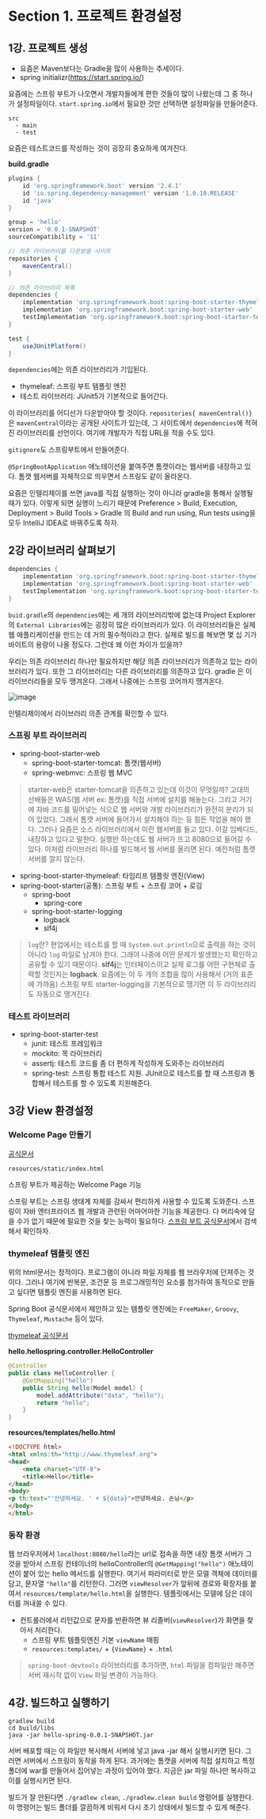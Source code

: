 # Section 1. 프로젝트 환경설정

## 1강. 프로젝트 생성

-  요즘은 Maven보다는 Gradle을 많이 사용하는 추세이다. 
- spring initializr(https://start.spring.io/)

요즘에는 스프링 부트가 나오면서 개발자들에게 편한 것들이 많이 나왔는데 그 중 하나가 설정파일이다. `start.spring.io`에서 필요한 것만 선택하면 설정파일을 만들어준다. 

```
src
  - main
  - test
```

요즘은 테스트코드를 작성하는 것이 굉장히 중요하게 여겨진다.

**build.gradle**

```groovy
plugins {
	id 'org.springframework.boot' version '2.4.1'
	id 'io.spring.dependency-management' version '1.0.10.RELEASE'
	id 'java'
}

group = 'hello'
version = '0.0.1-SNAPSHOT'
sourceCompatibility = '11'

// 의존 라이브러리를 다운받을 사이트
repositories {
	mavenCentral()
}

// 의존 라이브러리 목록
dependencies {
	implementation 'org.springframework.boot:spring-boot-starter-thymeleaf'
	implementation 'org.springframework.boot:spring-boot-starter-web'
	testImplementation 'org.springframework.boot:spring-boot-starter-test'
}

test {
	useJUnitPlatform()
}

```

`dependencies`에는 의존 라이브러리가 기입된다.

- thymeleaf: 스프링 부트 템플릿 엔진
- 테스트 라이브러리: JUnit5가 기본적으로 들어간다.

이 라이브러리를 어디선가 다운받아야 할 것이다. `repositories{ mavenCentral()}`은 `mavenCentral`이라는 공개된 사이트가 있는데, 그 사이트에서 `dependencies`에 적혀진 라이브러리를 선언이다. 여기에 개발자가 직접 URL을 적을 수도 있다.

`gitignore`도 스프링부트에서 만들어준다.

`@SpringBootApplication` 애노테이션을 붙여주면 톰캣이라는 웹서버를 내장하고 있다. 톰캣 웹서버를 자체적으로 띄우면서 스프링도 같이 올라온다.

요즘은 인텔리제이를 쓰면 java를 직접 실행하는 것이 아니라 gradle을 통해서 실행될 때가 있다. 이렇게 되면 실행이 느리기 때문에 Preference > Build, Execution, Deployment > Build Tools > Gradle 의 Build and run using, Run tests using을 모두 IntelliJ IDEA로 바꿔주도록 하자.

## 2강 라이브러리 살펴보기

```groovy
dependencies {
	implementation 'org.springframework.boot:spring-boot-starter-thymeleaf'
	implementation 'org.springframework.boot:spring-boot-starter-web'
	testImplementation 'org.springframework.boot:spring-boot-starter-test'
}
```

`buid.gradle`의 `dependencies`에는 세 개의 라이브러리밖에 없는데 Project Explorer의 `External Libraries`에는 굉장히 많은 라이브러리가 있다. 이 라이브러리들은 실제 웹 애플리케이션을 만드는 데 거의 필수적이라고 한다. 실제로 빌드를 해보면 몇 십 기가바이트의 용량이 나올 정도다. 그런데 왜 이런 차이가 있을까?

우리는 의존 라이브러리 하나만 필요하지만 해당 의존 라이브러리가 의존하고 있는 라이브러리가 있다. 또한 그 라이브러리는 다른 라이브러리를 의존하고 있다. gradle 은 이 라이브러리들을 모두 땡겨온다. 그래서 나중에는 스프링 코어까지 땡겨온다.

![image](https://user-images.githubusercontent.com/50407047/103901579-ab5fc500-513c-11eb-9b91-f5ac1eb0668a.png)

인텔리제이에서 라이브러리 의존 관계를 확인할 수 있다.

### 스프링 부트 라이브러리

- spring-boot-starter-web
  - spring-boot-starter-tomcat: 톰캣(웹서버)
  - spring-webmvc: 스프링 웹 MVC

> starter-web은 starter-tomcat을 의존하고 있는데 이것이 무엇일까? 고대의 선배들은 WAS(웹 서버 ex: 톰캣)를 직접 서버에 설치를 해놓는다. 그리고 거기에 자바 코드를 밀어넣는 식으로 웹 서버와 개발 라이브러리가 완전히 분리가 되어 있었다. 그래서 톰캣 서버에 들어가서 설치해야 하는 등 힘든 작업을 해야 했다. 그러나 요즘은 소스 라이브러리에서 이런 웹서버를 들고 있다. 이걸 임베디드, 내장하고 있다고 말한다. 실행만 하는데도 웹 서버가 뜨고 8080으로 들어갈 수 있다. 이처럼 라이브러리 하나를 빌드해서 웹 서버를 올리면 된다. 예전처럼 톰캣서버를 깔지 않는다. 

- spring-boot-starter-thymeleaf: 타임리프 템플릿 엔진(View)
- spring-boot-starter(공통): 스프링 부트 + 스프링 코어 + 로깅
  - spring-boot
    - spring-core
  - spring-boot-starter-logging
    - logback
    - slf4j

> `log`란? 현업에서는 테스트를 할 때 `System.out.println`으로 출력을 하는 것이 아니라 `log` 파일로 남겨야 한다. 그래야 나중에 어떤 문제가 발생했는지 확인하고 공유할 수 있기 때문이다. **slf4j**는 인터페이스이고 실제 로그를 어떤 구현체로 출력할 것인지는 **logback**. 요즘에는 이 두 개의 조합을 많이 사용해서 (거의 표준에 가까움) 스프링 부트 starter-logging을 기본적으로 땡기면 이 두 라이브러리도 자동으로 땡겨진다. 


### 테스트 라이브러리

- spring-boot-starter-test
  - junit: 테스트 프레임워크
  - mockito: 목 라이브러리
  - assertj: 테스트 코드를 좀 더 편하게 작성하게 도와주는 라이브러리
  - spring-test: 스프링 통합 테스트 지원. JUnit으로 테스트를 할 때 스프링과 통합해서 테스트를 할 수 있도록 지원해준다.

## 3강 View 환경설정

### Welcome Page 만들기

[공식문서](https://docs.spring.io/spring-boot/docs/current/reference/html/spring-boot-features.html#boot-features-spring-mvc-welcome-page)

`resources/static/index.html`

스프링 부트가 제공하는 Welcome Page 기능

스프링 부트는 스프링 생태계 자체를 감싸서 편리하게 사용할 수 있도록 도와준다. 스프링이 자바 엔터프라이즈 웹 개발과 관련된 어마어마한 기능을 제공한다. 다 머리속에 담을 수가 없기 때문에 필요한 것을 찾는 능력이 필요하다. [스프링 부트 공식문서](https://docs.spring.io/spring-boot/docs/current/reference/html/)에서 검색해서 확인하자.

### thymeleaf 템플릿 엔진

위의 html문서는 정적이다. 프로그램이 아니라 파일 자체를 웹 브라우저에 던져주는 것이다. 그러나 여기에 반복문, 조건문 등 프로그래밍적인 요소를 첨가하여 동적으로 만들고 싶다면 템플릿 엔진을 사용하면 된다.

Spring Boot 공식문서에서 제안하고 있는 템플릿 엔진에는 `FreeMaker`, `Groovy`, `Thymeleaf`, `Mustache` 등이 있다. 

[thymeleaf 공식문서](https://www.thymeleaf.org/)

**hello.hellospring.controller.HelloController**

```java
@Controller
public class HelloController {
    @GetMapping("hello")
    public String hello(Model model) {
        model.addAttribute("data", "hello");
        return "hello";
    }
}
```

**resources/templates/hello.html**

```html
<!DOCTYPE html>
<html xmlns:th="http://www.thymeleaf.org">
<head>
    <meta charset="UTF-8">
    <title>Hello</title>
</head>
<body>
<p th:text="'안녕하세요. ' + ${data}">안녕하세요. 손님</p>
</body>
</html>
```

### 동작 환경

웹 브라우저에서 `localhost:8080/hello`라는 url로 접속을 하면 내장 톰캣 서버가 그것을 받아서 스프링 컨테이너의 helloController의 `@GetMapping("hello")` 애노테이션이 붙어 있는 hello 메서드를 실행한다. 여기서 파라미터로 받은 모델 객체에 데이터를 담고, 문자열 `"hello"`를 리턴한다. 그러면 `viewResolver`가 앞뒤에 경로와 확장자를 붙여서 `resources/template/hello.html`을 실행한다. 템플릿에서는 모델에 담은 데이터를 꺼내쓸 수 있다.

- 컨트롤러에서 리턴값으로 문자를 반환하면 뷰 리졸버(`viewResolver`)가 화면을 찾아서 처리한다.
  - 스프링 부트 템플릿엔진 기본 `viewName` 매핑
  - `resources:templates/` + `{ViewName}` + `.html`

> `spring-boot-devtools` 라이브러리를 추가하면, `html` 파일을 컴파일만 해주면 서버 재시작 없이 `View` 파일 변경이 가능하다.



## 4강. 빌드하고 실행하기

```console
gradlew build
cd build/libs
java -jar hello-spring-0.0.1-SNAPSHOT.jar
```

서버 배포할 때는 이 파일만 복사해서 서버에 넣고 java -jar 해서 실행시키면 된다. 그러면 서버에서 스프링이 동작을 하게 된다. 과거에는 톰캣을 서버에 직접 설치하고 특정 폴더에 war를 만들어서 집어넣는 과정이 있어야 했다. 지금은 jar 파일 하나만 복사하고 이를 실행시키면 된다.

빌드가 잘 안된다면 `./gradlew clean`, `./gradlew.clean build` 명령어를 실행한다. 이 명령어는 빌드 폴더를 깔끔하게 비워서 다시 초기 상태에서 빌드할 수 있게 해준다. 